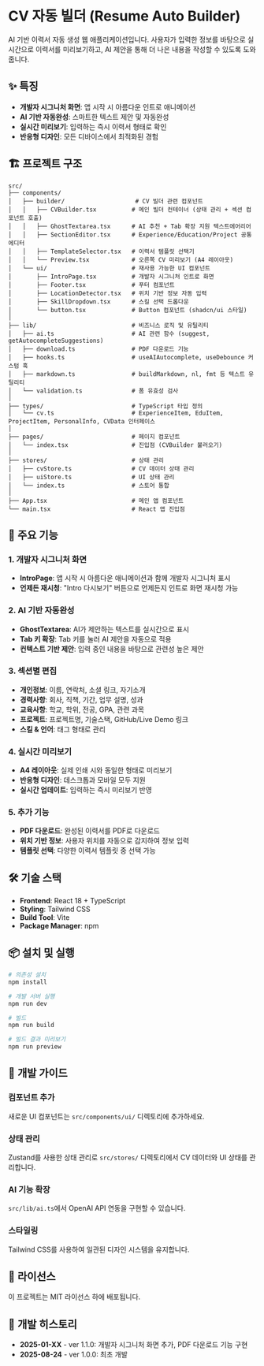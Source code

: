 # CV 자동 빌더 (Resume Auto Builder)

AI 기반 이력서 자동 생성 웹 애플리케이션입니다. 사용자가 입력한 정보를 바탕으로 실시간으로 이력서를 미리보기하고, AI 제안을 통해 더 나은 내용을 작성할 수 있도록 도와줍니다.

## ✨ 특징

- **개발자 시그니처 화면**: 앱 시작 시 아름다운 인트로 애니메이션
- **AI 기반 자동완성**: 스마트한 텍스트 제안 및 자동완성
- **실시간 미리보기**: 입력하는 즉시 이력서 형태로 확인
- **반응형 디자인**: 모든 디바이스에서 최적화된 경험

## 🏗️ 프로젝트 구조

```
src/
├── components/
│   ├── builder/                    # CV 빌더 관련 컴포넌트
│   │   ├── CVBuilder.tsx          # 메인 빌더 컨테이너 (상태 관리 + 섹션 컴포넌트 호출)
│   │   ├── GhostTextarea.tsx      # AI 추천 + Tab 확장 지원 텍스트에어리어
│   │   ├── SectionEditor.tsx      # Experience/Education/Project 공통 에디터
│   │   ├── TemplateSelector.tsx   # 이력서 템플릿 선택기
│   │   └── Preview.tsx            # 오른쪽 CV 미리보기 (A4 레이아웃)
│   └── ui/                        # 재사용 가능한 UI 컴포넌트
│       ├── IntroPage.tsx          # 개발자 시그니처 인트로 화면
│       ├── Footer.tsx             # 푸터 컴포넌트
│       ├── LocationDetector.tsx   # 위치 기반 정보 자동 입력
│       ├── SkillDropdown.tsx      # 스킬 선택 드롭다운
│       └── button.tsx             # Button 컴포넌트 (shadcn/ui 스타일)
│
├── lib/                           # 비즈니스 로직 및 유틸리티
│   ├── ai.ts                      # AI 관련 함수 (suggest, getAutocompleteSuggestions)
│   ├── download.ts                # PDF 다운로드 기능
│   ├── hooks.ts                   # useAIAutocomplete, useDebounce 커스텀 훅
│   ├── markdown.ts                # buildMarkdown, nl, fmt 등 텍스트 유틸리티
│   └── validation.ts              # 폼 유효성 검사
│
├── types/                         # TypeScript 타입 정의
│   └── cv.ts                      # ExperienceItem, EduItem, ProjectItem, PersonalInfo, CVData 인터페이스
│
├── pages/                         # 페이지 컴포넌트
│   └── index.tsx                  # 진입점 (CVBuilder 불러오기)
│
├── stores/                        # 상태 관리
│   ├── cvStore.ts                 # CV 데이터 상태 관리
│   ├── uiStore.ts                 # UI 상태 관리
│   └── index.ts                   # 스토어 통합
│
├── App.tsx                        # 메인 앱 컴포넌트
└── main.tsx                       # React 앱 진입점
```

## 🚀 주요 기능

### 1. 개발자 시그니처 화면
- **IntroPage**: 앱 시작 시 아름다운 애니메이션과 함께 개발자 시그니처 표시
- **언제든 재시청**: "Intro 다시보기" 버튼으로 언제든지 인트로 화면 재시청 가능

### 2. AI 기반 자동완성
- **GhostTextarea**: AI가 제안하는 텍스트를 실시간으로 표시
- **Tab 키 확장**: Tab 키를 눌러 AI 제안을 자동으로 적용
- **컨텍스트 기반 제안**: 입력 중인 내용을 바탕으로 관련성 높은 제안

### 3. 섹션별 편집
- **개인정보**: 이름, 연락처, 소셜 링크, 자기소개
- **경력사항**: 회사, 직책, 기간, 업무 설명, 성과
- **교육사항**: 학교, 학위, 전공, GPA, 관련 과목
- **프로젝트**: 프로젝트명, 기술스택, GitHub/Live Demo 링크
- **스킬 & 언어**: 태그 형태로 관리

### 4. 실시간 미리보기
- **A4 레이아웃**: 실제 인쇄 시와 동일한 형태로 미리보기
- **반응형 디자인**: 데스크톱과 모바일 모두 지원
- **실시간 업데이트**: 입력하는 즉시 미리보기 반영

### 5. 추가 기능
- **PDF 다운로드**: 완성된 이력서를 PDF로 다운로드
- **위치 기반 정보**: 사용자 위치를 자동으로 감지하여 정보 입력
- **템플릿 선택**: 다양한 이력서 템플릿 중 선택 가능

## 🛠️ 기술 스택

- **Frontend**: React 18 + TypeScript
- **Styling**: Tailwind CSS
- **Build Tool**: Vite
- **Package Manager**: npm

## 📦 설치 및 실행

```bash
# 의존성 설치
npm install

# 개발 서버 실행
npm run dev

# 빌드
npm run build

# 빌드 결과 미리보기
npm run preview
```

## 🔧 개발 가이드

### 컴포넌트 추가
새로운 UI 컴포넌트는 `src/components/ui/` 디렉토리에 추가하세요.

### 상태 관리
Zustand를 사용한 상태 관리로 `src/stores/` 디렉토리에서 CV 데이터와 UI 상태를 관리합니다.

### AI 기능 확장
`src/lib/ai.ts`에서 OpenAI API 연동을 구현할 수 있습니다.

### 스타일링
Tailwind CSS를 사용하여 일관된 디자인 시스템을 유지합니다.

## 📄 라이선스

이 프로젝트는 MIT 라이선스 하에 배포됩니다.

## 📅 개발 히스토리

- **2025-01-XX** - ver 1.1.0: 개발자 시그니처 화면 추가, PDF 다운로드 기능 구현
- **2025-08-24** - ver 1.0.0: 최초 개발
